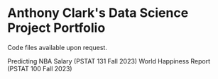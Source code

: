 # Anthony Clark's Data Science Project Portfolio

Code files available upon request.

<a href="https://ant-clark.github.io/undergrad/AnthonyClark_131Final_NBASalary.html" target="blank" style="text-decoration: none;">Predicting NBA Salary</a> (PSTAT 131 Fall 2023)
<a href="https://ant-clark.github.io/undergrad/AnthonyClark_PSTAT100Final_WHR.pdf" target="blank" style="text-decoration: none;">World Happiness Report</a> (PSTAT 100 Fall 2023)
